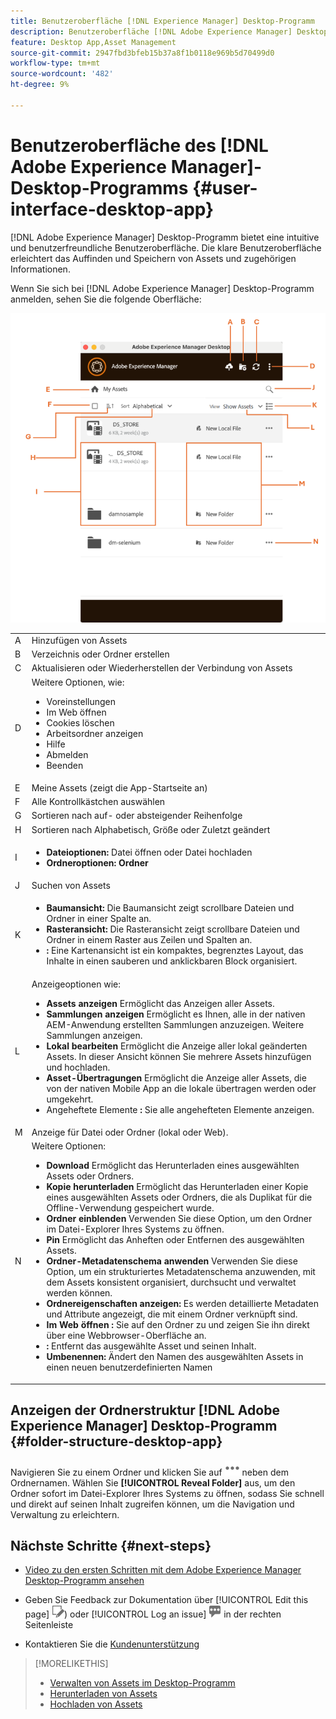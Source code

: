 ```yaml
---
title: Benutzeroberfläche [!DNL Experience Manager] Desktop-Programm
description: Benutzeroberfläche [!DNL Adobe Experience Manager] Desktop-Programm.
feature: Desktop App,Asset Management
source-git-commit: 2947fbd3bfeb15b37a8f1b0118e969b5d70499d0
workflow-type: tm+mt
source-wordcount: '482'
ht-degree: 9%

---
```



# Benutzeroberfläche des [!DNL Adobe Experience Manager]-Desktop-Programms {#user-interface-desktop-app}

[!DNL Adobe Experience Manager] Desktop-Programm bietet eine intuitive und benutzerfreundliche Benutzeroberfläche. Die klare Benutzeroberfläche erleichtert das Auffinden und Speichern von Assets und zugehörigen Informationen.

Wenn Sie sich bei [!DNL Adobe Experience Manager] Desktop-Programm anmelden, sehen Sie die folgende Oberfläche:

![Benutzeroberfläche des -Desktop-Programms](assets/app-user-interface.png)

<table border="0">
    <tr>
        <td> A </td>
        <td> Hinzufügen von Assets </td>
    </tr>
    <tr>
        <td> B </td>
        <td> Verzeichnis oder Ordner erstellen </td>
    </tr>
    <tr>
        <td> C </td>
        <td> Aktualisieren oder Wiederherstellen der Verbindung von Assets </td>
    </tr>
    <tr>
        <td> D </td>
        <td> Weitere Optionen, wie:
            <ul>
                <li>Voreinstellungen</li>
                <li>Im Web öffnen</li>
                <li>Cookies löschen</li>
                <li>Arbeitsordner anzeigen</li>
                <li>Hilfe</li>
                <li>Abmelden</li>
                <li>Beenden</li>
            </ul>
        </td>
    </tr>
    <tr>
        <td> E </td>
        <td> Meine Assets (zeigt die App-Startseite an) </td>
    </tr>
    <tr>
        <td> F </td>
        <td> Alle Kontrollkästchen auswählen </td>
    </tr>
    <tr>
        <td> G </td>
        <td> Sortieren nach auf- oder absteigender Reihenfolge </td>
    </tr>
    <tr>
        <td> H </td>
        <td> Sortieren nach Alphabetisch, Größe oder Zuletzt geändert </td>
    </tr>
    <tr>
        <td> I </td>
        <td> 
        <ul>
            <li> <b>Dateioptionen:</b> Datei öffnen oder Datei hochladen </li> 
            <li> <b>Ordneroptionen: Ordner </b> </li>
        </ul>
        </td>
    </tr>
    <tr>
        <td> J </td>
        <td> Suchen von Assets </td>
    </tr>
    <tr>
        <td> K </td>
        <td> 
            <ul>
                <li> <b> Baumansicht: </b> Die Baumansicht zeigt scrollbare Dateien und Ordner in einer Spalte an. </li> 
                <li> <b> Rasteransicht: </b> Die Rasteransicht zeigt scrollbare Dateien und Ordner in einem Raster aus Zeilen und Spalten an. </li>
                <li> <b>: </b> Eine Kartenansicht ist ein kompaktes, begrenztes Layout, das Inhalte in einen sauberen und anklickbaren Block organisiert. </li> 
            </ul>
        </td>
    </tr>
    <tr>
        <td> L </td>
        <td> Anzeigeoptionen wie: 
            <ul>
                <li><b> Assets anzeigen</b> Ermöglicht das Anzeigen aller Assets. </li>
                <li><b> Sammlungen anzeigen</b> Ermöglicht es Ihnen, alle in der nativen AEM-Anwendung erstellten Sammlungen anzuzeigen. Weitere Sammlungen anzeigen. </li>
                <li><b> Lokal bearbeiten</b> Ermöglicht die Anzeige aller lokal geänderten Assets. In dieser Ansicht können Sie mehrere Assets hinzufügen und hochladen.</li>
                <li><b> Asset-Übertragungen</b> Ermöglicht die Anzeige aller Assets, die von der nativen Mobile App an die lokale übertragen werden oder umgekehrt. </li>
                <li>Angeheftete Elemente <b>: </b> Sie alle angehefteten Elemente anzeigen.</li>
            </ul>
        </td>
    </tr>
    <tr>
        <td> M </td>
        <td> Anzeige für Datei oder Ordner (lokal oder Web). </td>
    </tr>
    <tr>
        <td> N </td>
        <td> Weitere Optionen: 
            <ul>
                <li><b> Download</b> Ermöglicht das Herunterladen eines ausgewählten Assets oder Ordners. </li>
                <li><b> Kopie herunterladen</b> Ermöglicht das Herunterladen einer Kopie eines ausgewählten Assets oder Ordners, die als Duplikat für die Offline-Verwendung gespeichert wurde. </li>
                <li><b> Ordner einblenden</b> Verwenden Sie diese Option, um den Ordner im Datei-Explorer Ihres Systems zu öffnen.</li>
                <li><b> Pin</b> Ermöglicht das Anheften oder Entfernen des ausgewählten Assets. </li>
                <li><b> Ordner-Metadatenschema anwenden</b> Verwenden Sie diese Option, um ein strukturiertes Metadatenschema anzuwenden, mit dem Assets konsistent organisiert, durchsucht und verwaltet werden können.</li>
                <li><b> Ordnereigenschaften anzeigen: </b> Es werden detaillierte Metadaten und Attribute angezeigt, die mit einem Ordner verknüpft sind. </li>
                <li><b> Im Web öffnen : </b> Sie auf den Ordner zu und zeigen Sie ihn direkt über eine Webbrowser-Oberfläche an. </li>
                <li><b>: </b> Entfernt das ausgewählte Asset und seinen Inhalt. </li>
                <li><b> Umbenennen: </b> Ändert den Namen des ausgewählten Assets in einen neuen benutzerdefinierten Namen </li>
            </ul>
        </td>
    </tr>
</table>

## Anzeigen der Ordnerstruktur [!DNL Adobe Experience Manager] Desktop-Programm {#folder-structure-desktop-app}

Navigieren Sie zu einem Ordner und klicken Sie auf ![Symbol Mehr Aktionen](assets/do-not-localize/more2_da2.png) neben dem Ordnernamen. Wählen Sie **[!UICONTROL Reveal Folder]** aus, um den Ordner sofort im Datei-Explorer Ihres Systems zu öffnen, sodass Sie schnell und direkt auf seinen Inhalt zugreifen können, um die Navigation und Verwaltung zu erleichtern.


## Nächste Schritte {#next-steps}

* [Video zu den ersten Schritten mit dem Adobe Experience Manager Desktop-Programm ansehen](https://experienceleague.adobe.com/de/docs/experience-manager-learn/assets/creative-workflows/aem-desktop-app)

* Geben Sie Feedback zur Dokumentation über [!UICONTROL Edit this page] ![Bearbeiten der ](assets/do-not-localize/edit-page.png)) oder [!UICONTROL Log an issue] ![Erstellen eines GitHub-](assets/do-not-localize/github-issue.png) in der rechten Seitenleiste

* Kontaktieren Sie die [Kundenunterstützung](https://experienceleague.adobe.com/de?support-solution=General#support)

>[!MORELIKETHIS]
>
>* [Verwalten von Assets im Desktop-Programm](/help/using/assets-management-tasks.md)
>* [Herunterladen von Assets](/help/using/download-assets.md)
>* [Hochladen von Assets](/help/using/upload-assets.md)

